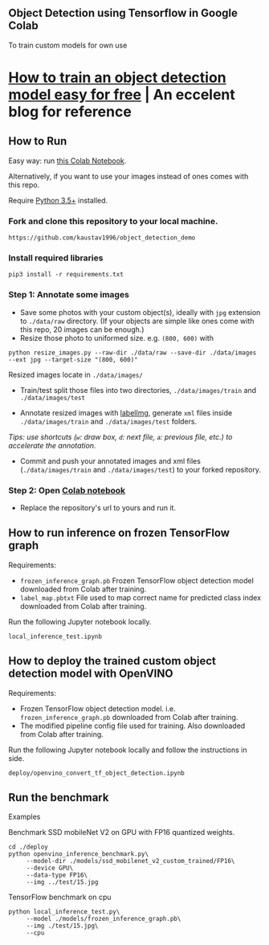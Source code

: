 ## Object Detection using Tensorflow in Google Colab

To train custom models for own use

# [How to train an object detection model easy for free](https://www.dlology.com/blog/how-to-train-an-object-detection-model-easy-for-free/) | An eccelent blog for reference



## How to Run

Easy way: run [this Colab Notebook](https://colab.research.google.com/github/kaustav1996/object_detection_demo/blob/master/tensorflow_object_detection_training_colab.ipynb).

Alternatively, if you want to use your images instead of ones comes with this repo.

Require [Python 3.5+](https://www.python.org/ftp/python/3.6.4/python-3.6.4.exe) installed.
### Fork and clone this repository to your local machine.
```
https://github.com/kaustav1996/object_detection_demo
```
### Install required libraries
`pip3 install -r requirements.txt`


### Step 1: Annotate some images
- Save some photos with your custom object(s), ideally with `jpg` extension to `./data/raw` directory. (If your objects are simple like ones come with this repo, 20 images can be enough.)
- Resize those photo to uniformed size. e.g. `(800, 600)` with
```
python resize_images.py --raw-dir ./data/raw --save-dir ./data/images --ext jpg --target-size "(800, 600)"
```
Resized images locate in `./data/images/`
- Train/test split those files into two directories, `./data/images/train` and `./data/images/test`

- Annotate resized images with [labelImg](https://tzutalin.github.io/labelImg/), generate `xml` files inside `./data/images/train` and `./data/images/test` folders. 

*Tips: use shortcuts (`w`: draw box, `d`: next file, `a`: previous file, etc.) to accelerate the annotation.*

- Commit and push your annotated images and xml files (`./data/images/train` and `./data/images/test`) to your forked repository.


### Step 2: Open [Colab notebook](https://colab.research.google.com/github/kaustav1996/object_detection_demo/blob/master/tensorflow_object_detection_training_colab.ipynb)
- Replace the repository's url to yours and run it.


## How to run inference on frozen TensorFlow graph

Requirements:
- `frozen_inference_graph.pb` Frozen TensorFlow object detection model downloaded from Colab after training. 
- `label_map.pbtxt` File used to map correct name for predicted class index downloaded from Colab after training.

Run the following Jupyter notebook locally.
```
local_inference_test.ipynb
```

## How to deploy the trained custom object detection model with OpenVINO

Requirements:
- Frozen TensorFlow object detection model. i.e. `frozen_inference_graph.pb` downloaded from Colab after training.
- The modified pipeline config file used for training. Also downloaded from Colab after training.

Run the following Jupyter notebook locally and follow the instructions in side.
```
deploy/openvino_convert_tf_object_detection.ipynb
```
## Run the benchmark

Examples

Benchmark SSD mobileNet V2 on GPU with FP16 quantized weights.
```
cd ./deploy
python openvino_inference_benchmark.py\
     --model-dir ./models/ssd_mobilenet_v2_custom_trained/FP16\
     --device GPU\
     --data-type FP16\
     --img ../test/15.jpg
```
TensorFlow benchmark on cpu
```
python local_inference_test.py\
     --model ./models/frozen_inference_graph.pb\
     --img ./test/15.jpg\
     --cpu
```
